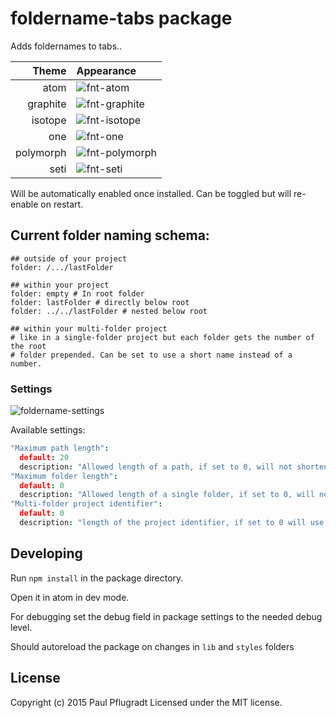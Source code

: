 # foldername-tabs package

Adds foldernames to tabs..

| Theme | Appearance |
| -----:| :----------|
| atom | ![fnt-atom](https://cloud.githubusercontent.com/assets/1881921/8182308/7b0d9572-142e-11e5-91fa-6a5ed02eac32.png) |
| graphite | ![fnt-graphite](https://cloud.githubusercontent.com/assets/1881921/8182309/7b287c70-142e-11e5-822f-a714b1bfb945.png) |
| isotope | ![fnt-isotope](https://cloud.githubusercontent.com/assets/1881921/8182310/7b37b5c8-142e-11e5-8446-bae30d303235.png) |
| one | ![fnt-one](https://cloud.githubusercontent.com/assets/1881921/8182311/7b398b00-142e-11e5-8a27-9e179e285a5c.png) |
| polymorph | ![fnt-polymorph](https://cloud.githubusercontent.com/assets/1881921/8182312/7b41b83e-142e-11e5-93e7-27c21c9a2bf0.png) |
| seti | ![fnt-seti](https://cloud.githubusercontent.com/assets/1881921/8182313/7b42d0fc-142e-11e5-9aa0-f8a62711305c.png) |

Will be automatically enabled once installed. Can be toggled but will re-enable on restart.

## Current folder naming schema:

```
## outside of your project
folder: /.../lastFolder

## within your project
folder: empty # In root folder
folder: lastFolder # directly below root
folder: ../../lastFolder # nested below root

## within your multi-folder project
# like in a single-folder project but each folder gets the number of the root
# folder prepended. Can be set to use a short name instead of a number.
```
### Settings

![foldername-settings](https://cloud.githubusercontent.com/assets/1881921/8568995/600b0c7c-2573-11e5-8b6a-02afec61cc9c.png)

Available settings:
```coffee
"Maximum path length":
  default: 20
  description: "Allowed length of a path, if set to 0, will not shorten the path"
"Maximum folder length":
  default: 0
  description: "Allowed length of a single folder, if set to 0, will not shorten the folder"
"Multi-folder project identifier":
  default: 0
  description: "length of the project identifier, if set to 0 will use numbers instead"
```
## Developing

Run `npm install` in the package directory.

Open it in atom in dev mode.

For debugging set the debug field in package settings to the needed debug level.

Should autoreload the package on changes in `lib` and `styles` folders


## License
Copyright (c) 2015 Paul Pflugradt
Licensed under the MIT license.
